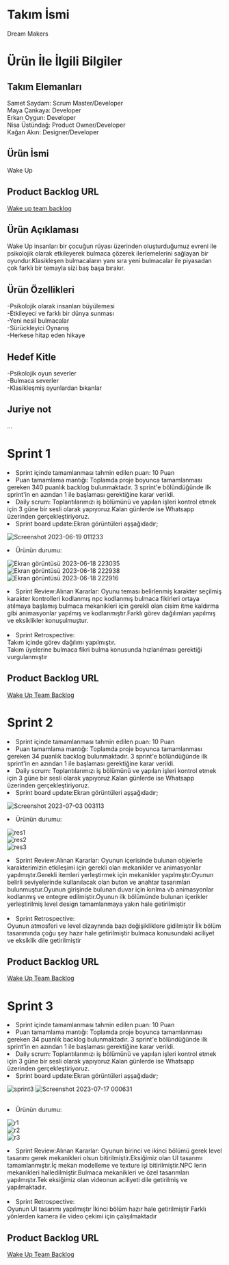 # Takım İsmi
Dream Makers
# Ürün İle İlgili Bilgiler
## Takım Elemanları
Samet Saydam: Scrum Master/Developer </br>
Maya Çankaya: Developer</br>
Erkan Oygun: Developer</br>
Nisa Üstündağ: Product Owner/Developer</br>
Kağan Akın:  Designer/Developer

## Ürün İsmi
Wake Up </br>

## Product Backlog URL</br>
[Wake up team backlog](https://trello.com/b/F17YZahw/wakeup)
## Ürün Açıklaması
Wake Up insanları bir çocuğun rüyası üzerinden oluşturduğumuz evreni ile  psikolojik olarak etkileyerek bulmaca çözerek ilerlemelerini sağlayan bir oyundur.Klasikleşen bulmacaların yanı sıra yeni bulmacalar ile piyasadan çok farklı bir temayla sizi baş başa bırakır.
## Ürün Özellikleri
-Psikolojik olarak insanları büyülemesi </br>
-Etkileyeci ve farklı bir dünya sunması </br> 
-Yeni nesil bulmacalar</br>
-Sürückleyici Oynanış</br>
-Herkese hitap eden hikaye </br>
## Hedef Kitle
-Psikolojik oyun severler</br>
-Bulmaca severler </br>
-Klasikleşmiş oyunlardan bıkanlar</br>

## Juriye not
...

# Sprint 1
<li>
  Sprint içinde tamamlanması tahmin edilen puan: 10 Puan
  </li>
<li>
  Puan tamamlama mantığı: Toplamda proje boyunca tamamlanması gereken 340 puanlık backlog bulunmaktadır. 3 sprint'e bölündüğünde ilk sprint'in en azından 1 ile başlaması gerektiğine karar verildi.
</li>
<li>
  Daily scrum: Toplantılarımızı iş bölümünü ve yapılan işleri kontrol etmek için 3 güne bir sesli olarak yapıyoruz.Kalan günlerde ise Whatsapp üzerinden gerçekleştiriyoruz.
</li>
<li>
 Sprint board update:Ekran görüntüleri aşşağıdadır;
</li>

![Screenshot 2023-06-19 011233](https://github.com/erkanoygun/OUABootcampGame/assets/96135126/8c5dd4e6-f619-4cf4-812c-e201998476f8) </br>
<li>
  Ürünün durumu:
</li>

  ![Ekran görüntüsü 2023-06-18 223035](https://github.com/erkanoygun/OUABootcampGame/assets/96135126/4819ef36-fbf4-4bdb-b594-3a200b1ad8ce) </br>
![Ekran görüntüsü 2023-06-18 222938](https://github.com/erkanoygun/OUABootcampGame/assets/96135126/fa6ef684-c908-4ea4-8c60-954a9ba57f23) </br>
![Ekran görüntüsü 2023-06-18 222916](https://github.com/erkanoygun/OUABootcampGame/assets/96135126/3dbb0ab9-c8d6-47af-8c7f-23d2d57c3d1a) </br>

<li>
  Sprint Review:Alınan Kararlar: Oyunu teması belirlenmiş karakter seçilmiş karakter kontrolleri kodlanmış npc kodlanmış bulmaca fikirleri ortaya atılmaya başlamış
  bulmaca mekanikleri için gerekli olan cisim itme kaldırma gibi animasyonlar yapılmış ve kodlanmıştır.Farklı görev dağılımları yapılmış ve eksiklikler konuşulmuştur.
</li> </br>

<li>
  Sprint Retrospective: </br>
  Takım içinde görev dağılımı yapılmıştır. </br>
  Takım üyelerine bulmaca fikri bulma konusunda hızlanılması gerektiği vurgulanmıştır


</li>

 ## Product Backlog URL</br>

[Wake Up Team Backlog](https://trello.com/b/F17YZahw/wakeup) </br>
# Sprint 2
<li>
  Sprint içinde tamamlanması tahmin edilen puan: 10 Puan
  </li>
<li>
  Puan tamamlama mantığı: Toplamda proje boyunca tamamlanması gereken 34 puanlık backlog bulunmaktadır. 3 sprint'e bölündüğünde ilk sprint'in en azından 1 ile başlaması gerektiğine karar verildi.
</li>
<li>
  Daily scrum: Toplantılarımızı iş bölümünü ve yapılan işleri kontrol etmek için 3 güne bir sesli olarak yapıyoruz.Kalan günlerde ise Whatsapp üzerinden gerçekleştiriyoruz.
</li>
<li>
 Sprint board update:Ekran görüntüleri aşşağıdadır;
</li>

![Screenshot 2023-07-03 003113](https://github.com/erkanoygun/OUABootcampGame/assets/96135126/639b51c4-62f1-4b72-bd36-e8204bee709e)
 </br>
<li>
  Ürünün durumu:
</li>

  ![res1](https://github.com/erkanoygun/OUABootcampGame/assets/96135126/c3568bae-63c7-4867-a5cf-0d3fea42189e)
</br>
![res2](https://github.com/erkanoygun/OUABootcampGame/assets/96135126/51b3db0b-8ba2-4467-b93d-ca177562ef0c)
 </br>
![res3](https://github.com/erkanoygun/OUABootcampGame/assets/96135126/05e2c739-468d-410a-bb7f-dd279264e05e)
 </br>

<li>
  Sprint Review:Alınan Kararlar: Oyunun içerisinde bulunan objelerle karakterimizin etkileşimi için gerekli olan mekanikler ve animasyonlar yapılmıştır.Gerekli itemleri yerleştirmek için mekanikler yapılmıştır.Oyunun belirli seviyelerinde kullanılacak olan buton ve anahtar tasarımları bulunmuştur.Oyunun girişinde bulunan duvar için kırılma vb animasyonlar kodlanmış ve entegre edilmiştir.Oyunun ilk bölümünde bulunan içerikler yerleştirilmiş level design tamamlanmaya yakın hale getirilmiştir

</li> </br>

<li>
  Sprint Retrospective: </br>
  Oyunun atmosferi ve level dizaynında bazı değişikliklere gidilmiştir
  İlk bölüm tasarımında çoğu şey hazır hale getirilmiştir
  bulmaca konusundaki aciliyet ve eksiklik dile getirilmiştir</br>
  


</li>

 ## Product Backlog URL</br>

[Wake Up Team Backlog](https://trello.com/b/F17YZahw/wakeup)

# Sprint 3
<li>
  Sprint içinde tamamlanması tahmin edilen puan: 10 Puan
  </li>
<li>
  Puan tamamlama mantığı: Toplamda proje boyunca tamamlanması gereken 34 puanlık backlog bulunmaktadır. 3 sprint'e bölündüğünde ilk sprint'in en azından 1 ile başlaması gerektiğine karar verildi.
</li>
<li>
  Daily scrum: Toplantılarımızı iş bölümünü ve yapılan işleri kontrol etmek için 3 güne bir sesli olarak yapıyoruz.Kalan günlerde ise Whatsapp üzerinden gerçekleştiriyoruz.
</li>
<li>
 Sprint board update:Ekran görüntüleri aşşağıdadır;
</li>

![sprint3 ](https://github.com/erkanoygun/OUABootcampGame/assets/96135126/0ff93e18-abc3-4df2-b3bd-8c09d801e9d7)
![Screenshot 2023-07-17 000631](https://github.com/erkanoygun/OUABootcampGame/assets/96135126/6f19b144-8c3e-4c2e-83d2-df05fedb6202)

 </br>
<li>
  Ürünün durumu:
</li>

![r1](https://github.com/erkanoygun/OUABootcampGame/assets/96135126/9102ca56-1c22-4c7e-9b65-783cc37efc8e)
</br>
![r2](https://github.com/erkanoygun/OUABootcampGame/assets/96135126/58f7158c-f60c-4796-81c5-0f9ddab0b05b)
 </br>
![r3](https://github.com/erkanoygun/OUABootcampGame/assets/96135126/685b4b93-3d1a-4186-b608-81b748154774)
 </br>

<li>
  Sprint Review:Alınan Kararlar: Oyunun birinci ve ikinci bölümü gerek level tasarımı gerek mekanikleri olsun bitirilmiştir.Eksiğimiz olan UI tasarımı tamamlanmıştır.İç mekan modelleme ve texture işi bitirilmiştir.NPC lerin mekanikleri halledilmiştir.Bulmaca mekanikleri ve özel tasarımları yapılmıştır.Tek eksiğimiz olan videonun aciliyeti dile getirilmiş ve yapılmaktadır.

</li> </br>

<li>
  Sprint Retrospective: </br>
  Oyunun UI tasarımı yapılmıştır
  İkinci bölüm hazır hale getirilmiştir
  Farklı yönlerden kamera ile video çekimi için çalışılmaktadır</br>
  


</li>

 ## Product Backlog URL</br>

[Wake Up Team Backlog](https://trello.com/b/F17YZahw/wakeup)











